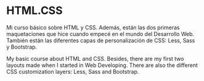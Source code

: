 # HTML.CSS
Mi curso básico sobre HTML y CSS.
Además, están las dos primeras maquetaciones que hice cuando empecé en el mundo del Desarrollo Web.
También están las diferentes capas de personalización de CSS: Less, Sass y Bootstrap.

My basic course about HTML and CSS.
Besides, there are my first two layouts made when I started in Web Developing.
There are also the different CSS customization layers: Less, Sass and Bootstrap.
